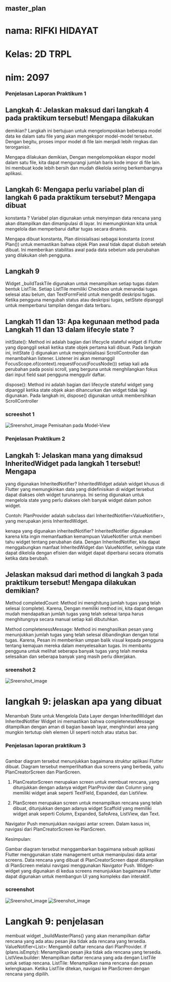 ## master_plan

# nama: RIFKI HIDAYAT
# Kelas: 2D TRPL
# nim: 2097

### Penjelasan Laporan Praktikum 1

## Langkah 4: Jelaskan maksud dari langkah 4 pada praktikum tersebut! Mengapa dilakukan 
demikian?
Langkah ini bertujuan untuk mengelompokkan beberapa model data ke dalam satu file
 yang akan mengekspor model-model tersebut. Dengan begitu, proses impor model di file
 lain menjadi lebih ringkas dan terorganisir.

Mengapa dilakukan demikian, Dengan mengelompokkan ekspor model dalam satu file, kita
 dapat mengurangi jumlah baris kode impor di file lain. Ini membuat kode lebih bersih
 dan mudah dikelola seiring berkembangnya aplikasi.

## Langkah 6: Mengapa perlu variabel plan di langkah 6 pada praktikum tersebut? Mengapa dibuat 
konstanta ? 
Variabel plan digunakan untuk menyimpan data rencana yang akan ditampilkan dan 
dimanipulasi di layar. Ini memungkinkan kita untuk mengelola dan memperbarui daftar 
tugas secara dinamis.

Mengapa dibuat konstanta, Plan diinisialisasi sebagai konstanta (const Plan()) untuk
 memastikan bahwa objek Plan awal tidak dapat diubah setelah dibuat. Ini memberikan
 stabilitas awal pada data sebelum ada perubahan yang dilakukan oleh pengguna.


## Langkah 9
Widget _buildTaskTile digunakan untuk menampilkan setiap tugas dalam bentuk ListTile.
 Setiap ListTile memiliki Checkbox untuk menandai tugas selesai atau belum, dan
  TextFormField untuk mengedit deskripsi tugas. Ketika pengguna mengubah status atau
   deskripsi tugas, setState dipanggil untuk memperbarui tampilan dengan data terbaru.


## Langkah 11 dan 13: Apa kegunaan method pada Langkah 11 dan 13 dalam lifecyle state ? 
initState(): Method ini adalah bagian dari lifecycle stateful widget di Flutter yang
 dipanggil sekali ketika state objek pertama kali dibuat. Pada langkah ini, initState
 () digunakan untuk menginisialisasi ScrollController dan menambahkan listener. 
 Listener ini akan memanggil FocusScope.of(context).requestFocus(FocusNode()) setiap 
 kali ada perubahan pada posisi scroll, yang berguna untuk menghilangkan fokus dari
  input field saat pengguna menggulir daftar.


dispose(): Method ini adalah bagian dari lifecycle stateful widget yang dipanggil
 ketika state objek akan dihancurkan dan widget tidak lagi digunakan. Pada langkah
  ini, dispose() digunakan untuk membersihkan ScrollController


### screeshot 1
![Sreenshot_image](images/sc-01.png)
Pemisahan pada Model-View



### Penjelasan Praktikum 2

## Langkah 1: Jelaskan mana yang dimaksud InheritedWidget pada langkah 1 tersebut! Mengapa 
yang digunakan InheritedNotifier?
InheritedWidget adalah widget khusus di Flutter yang memungkinkan data yang
 didefinisikan di widget tersebut dapat diakses oleh widget turunannya. Ini sering
  digunakan untuk mengelola state yang perlu diakses oleh banyak widget dalam pohon
   widget.

Contoh: PlanProvider adalah subclass dari InheritedNotifier<ValueNotifier<Plan>>,
 yang merupakan jenis InheritedWidget.

kenapa yang digunakan inheritedNotifier?
InheritedNotifier digunakan karena kita ingin memanfaatkan kemampuan ValueNotifier
 untuk memberi tahu widget tentang perubahan data. Dengan InheritedNotifier, kita
  dapat menggabungkan manfaat InheritedWidget dan ValueNotifier, sehingga state dapat
   dikelola dengan efisien dan widget dapat diperbarui secara otomatis ketika data
    berubah.

## Jelaskan maksud dari method di langkah 3 pada praktikum tersebut! Mengapa dilakukan demikian? 
Method completedCount:
Method ini menghitung jumlah tugas yang telah selesai (complete).
Karena, Dengan memiliki method ini, kita dapat dengan mudah mendapatkan jumlah tugas
 yang telah selesai tanpa harus menghitungnya secara manual setiap kali dibutuhkan.

Method completenessMessage:
Method ini menghasilkan pesan yang menunjukkan jumlah tugas yang telah selesai
 dibandingkan dengan total tugas.
Karena, Pesan ini memberikan umpan balik visual kepada pengguna tentang kemajuan
 mereka dalam menyelesaikan tugas. Ini membantu pengguna untuk melihat seberapa banyak
 tugas yang telah mereka selesaikan dan seberapa banyak yang masih perlu dikerjakan.

### sreenshot 2
![Sreenshot_image](images/sc-02.png)

# langkah 9: jelaskan apa yang dibuat
Menambah State untuk Mengelola Data Layer dengan InheritedWidget dan InheritedNotifier
Widget ini memastikan bahwa completenessMessage ditampilkan dengan aman di bagian
 bawah layar, menghindari area yang mungkin tertutup oleh elemen UI seperti notch
  atau status bar.



### Penjelasan laporan praktikum 3

## 
Gambar diagram tersebut menunjukkan bagaimana struktur aplikasi Flutter dibuat.
Diagram tersebut memperlihatkan dua screens yang berbeda, yaitu PlanCreatorScreen dan
 PlanScreen.

1) PlanCreatorScreen merupakan screen untuk membuat rencana, yang ditunjukkan dengan
 adanya widget PlanProvider dan Column yang memiliki widget anak seperti TextField,
  Expanded, dan ListView.

2) PlanScreen merupakan screen untuk menampilkan rencana yang telah dibuat,
 ditunjukkan dengan adanya widget Scaffold yang memiliki widget anak seperti Column,
  Expanded, SafeArea, ListView, dan Text.

Navigator Push menunjukkan navigasi antar screen. Dalam kasus ini, navigasi dari
 PlanCreatorScreen ke PlanScreen.

Kesimpulan:

Gambar diagram tersebut menggambarkan bagaimana sebuah aplikasi Flutter menggunakan
 state management untuk memanipulasi data antar screens. Data rencana yang dibuat di
  PlanCreatorScreen dapat ditampilkan di PlanScreen melalui navigasi menggunakan
   Navigator Push. Widget-widget yang digunakan di kedua screens menunjukkan bagaimana Flutter dapat digunakan untuk membangun UI yang kompleks dan interaktif.

### screenshot
![Sreenshot_image](images/sc-03.png)
![Sreenshot_image](images/sc-04.png)
# Langkah 9: penjelasan
membuat widget _buildMasterPlans() yang akan menampilkan daftar rencana yang ada atau
 pesan jika tidak ada rencana yang tersedia.
ValueNotifier<List<Plan>>: Mengambil daftar rencana dari PlanProvider.
if (plans.isEmpty): Menampilkan pesan jika tidak ada rencana yang tersedia.
ListView.builder: Menampilkan daftar rencana yang ada dengan ListTile untuk setiap
 rencana.
ListTile: Menampilkan nama rencana dan pesan kelengkapan. Ketika ListTile ditekan,
 navigasi ke PlanScreen dengan rencana yang dipilih.
